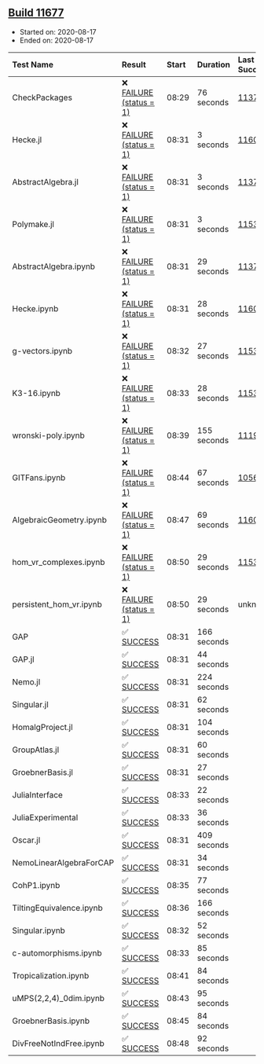 ## [Build 11677](https://oscarci.mathematik.uni-kl.de/job/oscar/11677/)

* Started on: 2020-08-17
* Ended on: 2020-08-17

| Test Name    | Result | Start | Duration | Last Success | First Failure |
|:-------------|:-------|:------|:---------|:-------------|:--------------|
| CheckPackages | ❌ [FAILURE (status = 1)](https://oscarci.mathematik.uni-kl.de/job/oscar/11677/artifact/logs/build-11677/CheckPackages.log) | 08:29 | 76 seconds | [11376](https://oscarci.mathematik.uni-kl.de/job/oscar/11376/) | [11377](https://oscarci.mathematik.uni-kl.de/job/oscar/11377/) |
| Hecke.jl | ❌ [FAILURE (status = 1)](https://oscarci.mathematik.uni-kl.de/job/oscar/11677/artifact/logs/build-11677/Hecke.jl.log) | 08:31 | 3 seconds | [11602](https://oscarci.mathematik.uni-kl.de/job/oscar/11602/) | [11603](https://oscarci.mathematik.uni-kl.de/job/oscar/11603/) |
| AbstractAlgebra.jl | ❌ [FAILURE (status = 1)](https://oscarci.mathematik.uni-kl.de/job/oscar/11677/artifact/logs/build-11677/AbstractAlgebra.jl.log) | 08:31 | 3 seconds | [11376](https://oscarci.mathematik.uni-kl.de/job/oscar/11376/) | [11377](https://oscarci.mathematik.uni-kl.de/job/oscar/11377/) |
| Polymake.jl | ❌ [FAILURE (status = 1)](https://oscarci.mathematik.uni-kl.de/job/oscar/11677/artifact/logs/build-11677/Polymake.jl.log) | 08:31 | 3 seconds | [11532](https://oscarci.mathematik.uni-kl.de/job/oscar/11532/) | [11533](https://oscarci.mathematik.uni-kl.de/job/oscar/11533/) |
| AbstractAlgebra.ipynb | ❌ [FAILURE (status = 1)](https://oscarci.mathematik.uni-kl.de/job/oscar/11677/artifact/logs/build-11677/AbstractAlgebra.ipynb.log) | 08:31 | 29 seconds | [11376](https://oscarci.mathematik.uni-kl.de/job/oscar/11376/) | [11377](https://oscarci.mathematik.uni-kl.de/job/oscar/11377/) |
| Hecke.ipynb | ❌ [FAILURE (status = 1)](https://oscarci.mathematik.uni-kl.de/job/oscar/11677/artifact/logs/build-11677/Hecke.ipynb.log) | 08:31 | 28 seconds | [11602](https://oscarci.mathematik.uni-kl.de/job/oscar/11602/) | [11603](https://oscarci.mathematik.uni-kl.de/job/oscar/11603/) |
| g-vectors.ipynb | ❌ [FAILURE (status = 1)](https://oscarci.mathematik.uni-kl.de/job/oscar/11677/artifact/logs/build-11677/g-vectors.ipynb.log) | 08:32 | 27 seconds | [11532](https://oscarci.mathematik.uni-kl.de/job/oscar/11532/) | [11533](https://oscarci.mathematik.uni-kl.de/job/oscar/11533/) |
| K3-16.ipynb | ❌ [FAILURE (status = 1)](https://oscarci.mathematik.uni-kl.de/job/oscar/11677/artifact/logs/build-11677/K3-16.ipynb.log) | 08:33 | 28 seconds | [11532](https://oscarci.mathematik.uni-kl.de/job/oscar/11532/) | [11533](https://oscarci.mathematik.uni-kl.de/job/oscar/11533/) |
| wronski-poly.ipynb | ❌ [FAILURE (status = 1)](https://oscarci.mathematik.uni-kl.de/job/oscar/11677/artifact/logs/build-11677/wronski-poly.ipynb.log) | 08:39 | 155 seconds | [11192](https://oscarci.mathematik.uni-kl.de/job/oscar/11192/) | [11193](https://oscarci.mathematik.uni-kl.de/job/oscar/11193/) |
| GITFans.ipynb | ❌ [FAILURE (status = 1)](https://oscarci.mathematik.uni-kl.de/job/oscar/11677/artifact/logs/build-11677/GITFans.ipynb.log) | 08:44 | 67 seconds | [10566](https://oscarci.mathematik.uni-kl.de/job/oscar/10566/) | [10567](https://oscarci.mathematik.uni-kl.de/job/oscar/10567/) |
| AlgebraicGeometry.ipynb | ❌ [FAILURE (status = 1)](https://oscarci.mathematik.uni-kl.de/job/oscar/11677/artifact/logs/build-11677/AlgebraicGeometry.ipynb.log) | 08:47 | 69 seconds | [11602](https://oscarci.mathematik.uni-kl.de/job/oscar/11602/) | [11603](https://oscarci.mathematik.uni-kl.de/job/oscar/11603/) |
| hom_vr_complexes.ipynb | ❌ [FAILURE (status = 1)](https://oscarci.mathematik.uni-kl.de/job/oscar/11677/artifact/logs/build-11677/hom_vr_complexes.ipynb.log) | 08:50 | 29 seconds | [11532](https://oscarci.mathematik.uni-kl.de/job/oscar/11532/) | [11533](https://oscarci.mathematik.uni-kl.de/job/oscar/11533/) |
| persistent_hom_vr.ipynb | ❌ [FAILURE (status = 1)](https://oscarci.mathematik.uni-kl.de/job/oscar/11677/artifact/logs/build-11677/persistent_hom_vr.ipynb.log) | 08:50 | 29 seconds | unknown | unknown |
| GAP | ✅ [SUCCESS](https://oscarci.mathematik.uni-kl.de/job/oscar/11677/artifact/logs/build-11677/GAP.log) | 08:31 | 166 seconds |  |  |
| GAP.jl | ✅ [SUCCESS](https://oscarci.mathematik.uni-kl.de/job/oscar/11677/artifact/logs/build-11677/GAP.jl.log) | 08:31 | 44 seconds |  |  |
| Nemo.jl | ✅ [SUCCESS](https://oscarci.mathematik.uni-kl.de/job/oscar/11677/artifact/logs/build-11677/Nemo.jl.log) | 08:31 | 224 seconds |  |  |
| Singular.jl | ✅ [SUCCESS](https://oscarci.mathematik.uni-kl.de/job/oscar/11677/artifact/logs/build-11677/Singular.jl.log) | 08:31 | 62 seconds |  |  |
| HomalgProject.jl | ✅ [SUCCESS](https://oscarci.mathematik.uni-kl.de/job/oscar/11677/artifact/logs/build-11677/HomalgProject.jl.log) | 08:31 | 104 seconds |  |  |
| GroupAtlas.jl | ✅ [SUCCESS](https://oscarci.mathematik.uni-kl.de/job/oscar/11677/artifact/logs/build-11677/GroupAtlas.jl.log) | 08:31 | 60 seconds |  |  |
| GroebnerBasis.jl | ✅ [SUCCESS](https://oscarci.mathematik.uni-kl.de/job/oscar/11677/artifact/logs/build-11677/GroebnerBasis.jl.log) | 08:31 | 27 seconds |  |  |
| JuliaInterface | ✅ [SUCCESS](https://oscarci.mathematik.uni-kl.de/job/oscar/11677/artifact/logs/build-11677/JuliaInterface.log) | 08:33 | 22 seconds |  |  |
| JuliaExperimental | ✅ [SUCCESS](https://oscarci.mathematik.uni-kl.de/job/oscar/11677/artifact/logs/build-11677/JuliaExperimental.log) | 08:33 | 36 seconds |  |  |
| Oscar.jl | ✅ [SUCCESS](https://oscarci.mathematik.uni-kl.de/job/oscar/11677/artifact/logs/build-11677/Oscar.jl.log) | 08:31 | 409 seconds |  |  |
| NemoLinearAlgebraForCAP | ✅ [SUCCESS](https://oscarci.mathematik.uni-kl.de/job/oscar/11677/artifact/logs/build-11677/NemoLinearAlgebraForCAP.log) | 08:31 | 34 seconds |  |  |
| CohP1.ipynb | ✅ [SUCCESS](https://oscarci.mathematik.uni-kl.de/job/oscar/11677/artifact/logs/build-11677/CohP1.ipynb.log) | 08:35 | 77 seconds |  |  |
| TiltingEquivalence.ipynb | ✅ [SUCCESS](https://oscarci.mathematik.uni-kl.de/job/oscar/11677/artifact/logs/build-11677/TiltingEquivalence.ipynb.log) | 08:36 | 166 seconds |  |  |
| Singular.ipynb | ✅ [SUCCESS](https://oscarci.mathematik.uni-kl.de/job/oscar/11677/artifact/logs/build-11677/Singular.ipynb.log) | 08:32 | 52 seconds |  |  |
| c-automorphisms.ipynb | ✅ [SUCCESS](https://oscarci.mathematik.uni-kl.de/job/oscar/11677/artifact/logs/build-11677/c-automorphisms.ipynb.log) | 08:33 | 85 seconds |  |  |
| Tropicalization.ipynb | ✅ [SUCCESS](https://oscarci.mathematik.uni-kl.de/job/oscar/11677/artifact/logs/build-11677/Tropicalization.ipynb.log) | 08:41 | 84 seconds |  |  |
| uMPS(2,2,4)_0dim.ipynb | ✅ [SUCCESS](https://oscarci.mathematik.uni-kl.de/job/oscar/11677/artifact/logs/build-11677/uMPS-2-2-4-_0dim.ipynb.log) | 08:43 | 95 seconds |  |  |
| GroebnerBasis.ipynb | ✅ [SUCCESS](https://oscarci.mathematik.uni-kl.de/job/oscar/11677/artifact/logs/build-11677/GroebnerBasis.ipynb.log) | 08:45 | 84 seconds |  |  |
| DivFreeNotIndFree.ipynb | ✅ [SUCCESS](https://oscarci.mathematik.uni-kl.de/job/oscar/11677/artifact/logs/build-11677/DivFreeNotIndFree.ipynb.log) | 08:48 | 92 seconds |  |  |
